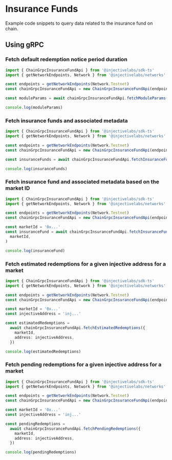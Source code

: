 # Insurance Funds

Example code snippets to query data related to the insurance fund on chain.

## Using gRPC

### Fetch default redemption notice period duration

```ts
import { ChainGrpcInsuranceFundApi } from '@injectivelabs/sdk-ts'
import { getNetworkEndpoints, Network } from '@injectivelabs/networks'

const endpoints = getNetworkEndpoints(Network.Testnet)
const chainGrpcInsuranceFundApi = new ChainGrpcInsuranceFundApi(endpoints.grpc)

const moduleParams = await chainGrpcInsuranceFundApi.fetchModuleParams()

console.log(moduleParams)
```

### Fetch insurance funds and associated metadata

```ts
import { ChainGrpcInsuranceFundApi } from '@injectivelabs/sdk-ts'
import { getNetworkEndpoints, Network } from '@injectivelabs/networks'

const endpoints = getNetworkEndpoints(Network.Testnet)
const chainGrpcInsuranceFundApi = new ChainGrpcInsuranceFundApi(endpoints.grpc)

const insuranceFunds = await chainGrpcInsuranceFundApi.fetchInsuranceFunds()

console.log(insuranceFunds)
```

### Fetch insurance fund and associated metadata based on the market ID

```ts
import { ChainGrpcInsuranceFundApi } from '@injectivelabs/sdk-ts'
import { getNetworkEndpoints, Network } from '@injectivelabs/networks'

const endpoints = getNetworkEndpoints(Network.Testnet)
const chainGrpcInsuranceFundApi = new ChainGrpcInsuranceFundApi(endpoints.grpc)

const marketId = '0x...'
const insuranceFund = await chainGrpcInsuranceFundApi.fetchInsuranceFund(
  marketId,
)

console.log(insuranceFund)
```

### Fetch estimated redemptions for a given injective address for a market

```ts
import { ChainGrpcInsuranceFundApi } from '@injectivelabs/sdk-ts'
import { getNetworkEndpoints, Network } from '@injectivelabs/networks'

const endpoints = getNetworkEndpoints(Network.Testnet)
const chainGrpcInsuranceFundApi = new ChainGrpcInsuranceFundApi(endpoints.grpc)

const marketId = '0x...'
const injectiveAddress = 'inj...'

const estimatedRedemptions =
  await chainGrpcInsuranceFundApi.fetchEstimatedRedemptions({
    marketId,
    address: injectiveAddress,
  })

console.log(estimatedRedemptions)
```

### Fetch pending redemptions for a given injective address for a market

```ts
import { ChainGrpcInsuranceFundApi } from '@injectivelabs/sdk-ts'
import { getNetworkEndpoints, Network } from '@injectivelabs/networks'

const endpoints = getNetworkEndpoints(Network.Testnet)
const chainGrpcInsuranceFundApi = new ChainGrpcInsuranceFundApi(endpoints.grpc)

const marketId = '0x...'
const injectiveAddress = 'inj...'

const pendingRedemptions =
  await chainGrpcInsuranceFundApi.fetchPendingRedemptions({
    marketId,
    address: injectiveAddress,
  })

console.log(pendingRedemptions)
```
